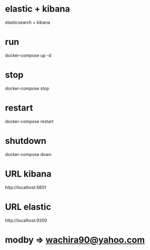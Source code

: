 # elastic + kibana

elasticsearch + kibana

# run 

docker-compose up -d

# stop 

docker-compose stop 

# restart

docker-compose restart

# shutdown

docker-compose down

# URL kibana

http://localhost:5601

# URL elastic

http://localhost:9200


# modby => wachira90@yahoo.com
